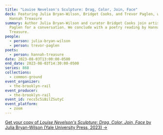 ```yaml
---
title: "Louise Nevelson's Sculpture: Drag, Color, Join, Face"
deck: Featuring Julia Bryan-Wilson, Bridget Cooks, and Trevor Paglen, with
  Hannah Treasure
summary: Author Julia Bryan-Wilson and curator Bridget Cooks join artist Trevor
  Paglen for a conversation. We conclude with a poetry reading by Hannah
  Treasure.
people:
  - person: julia-bryan-wilson
  - person: trevor-paglen
poets:
  - person: hannah-treasure
date: 2023-08-03T13:00:00-0500
end_date: 2023-08-03T14:30:00-0500
series: 868
collections:
  - common-ground
event_organizer:
  - the-brooklyn-rail
event_producer:
  - the-brooklyn-rail
event_id: recs5c5iBilZSutyC
event_platform:
  - zoom
---
```

[G﻿et your copy of *Louise Nevelson's Sculpture: Drag, Color, Join, Face* by Julia Bryan-Wilson (Yale University Press, 2023) →](https://yalebooks.yale.edu/book/9780300236705/louise-nevelsons-sculpture/)